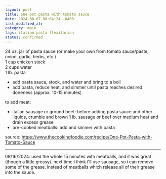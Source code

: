 ```yaml
---
layout: post
title: one pot pasta with tomato sauce
date: 2024-08-07 08:04:24 -0400
last_modified_at: 
category: main
tags: italian pasta flexitarian
status: confirmed
---
```


24 oz. jar of pasta sauce (or make your own from tomato sauce/paste, onion, garlic, herbs, etc.)  
1 cup chicken stock  
2 cups water  
1 lb. pasta  
* add pasta sauce, stock, and water and bring to a boil
* add pasta, reduce heat, and simmer until pasta reaches desired doneness (approx. 10-15 minutes)

to add meat:

* italian sausage or ground beef: before adding pasta sauce and other liquids, crumble and brown
  1 lb. sausage or beef over medium heat and drain excess grease
* pre-cooked meatballs: add and simmer with pasta

source: <https://www.thecookingfoodie.com/recipe/One-Pot-Pasta-with-Tomato-Sauce>

---

08/16/2024: used the whole 15 minutes with meatballs, and it was great (though a 
little greasy). next time i think i'll use sausage, so i can remove some of the
grease, instead of meatballs which release all of their grease into the sauce.
